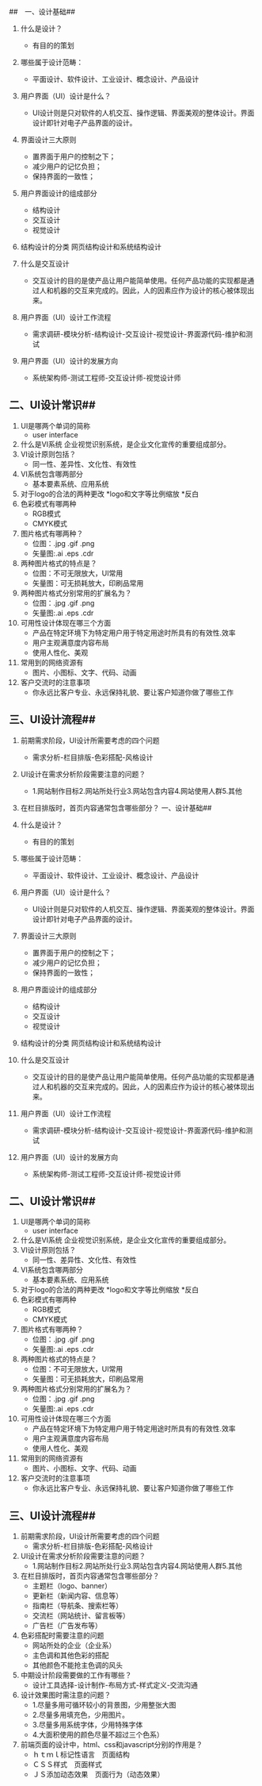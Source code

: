 ##　一、设计基础##

1. 什么是设计？
    * 有目的的策划
2. 哪些属于设计范畴：
    * 平面设计、软件设计、工业设计、概念设计、产品设计
3. 用户界面（UI）设计是什么？
    * UI设计则是只对软件的人机交互、操作逻辑、界面美观的整体设计。界面设计即针对电子产品界面的设计。
4. 界面设计三大原则
    * 置界面于用户的控制之下；
    * 减少用户的记忆负担；
    * 保持界面的一致性；
5. 用户界面设计的组成部分
    * 结构设计
    * 交互设计
    * 视觉设计
6. 结构设计的分类
    网页结构设计和系统结构设计

7. 什么是交互设计
    * 交互设计的目的是使产品让用户能简单使用。任何产品功能的实现都是通过人和机器的交互来完成的。因此，人的因素应作为设计的核心被体现出来。
8. 用户界面（UI）设计工作流程
    * 需求调研-模块分析-结构设计-交互设计-视觉设计-界面源代码-维护和测试
9. 用户界面（UI）设计的发展方向
    * 系统架构师-测试工程师-交互设计师-视觉设计师
## 二、UI设计常识##

1. UI是哪两个单词的简称
    * user interface
2. 什么是VI系统
    企业视觉识别系统，是企业文化宣传的重要组成部分。
3. VI设计原则包括？
    * 同一性、差异性、文化性、有效性
4. VI系统包含哪两部分
    * 基本要素系统、应用系统
5. 对于logo的合法的两种更改
    *logo和文字等比例缩放
    *反白
6. 色彩模式有哪两种
    * RGB模式
    * CMYK模式
7. 图片格式有哪两种？
    * 位图：.jpg .gif .png
    * 矢量图:.ai .eps .cdr
8. 两种图片格式的特点是？
    * 位图：不可无限放大，UI常用
    * 矢量图：可无损耗放大，印刷品常用
9. 两种图片格式分别常用的扩展名为？
    * 位图：.jpg .gif .png
    * 矢量图:.ai .eps .cdr
0. 可用性设计体现在哪三个方面
    * 产品在特定环境下为特定用户用于特定用途时所具有的有效性.效率
    * 用户主观满意度内容布局
    * 使用人性化、美观
1. 常用到的网络资源有
    * 图片、小图标、文字、代码、动画
2. 客户交流时的注意事项
    * 你永远比客户专业、永远保持礼貌、要让客户知道你做了哪些工作

## 三、UI设计流程##

1. 前期需求阶段，UI设计所需要考虑的四个问题
    * 需求分析-栏目排版-色彩搭配-风格设计
2. UI设计在需求分析阶段需要注意的问题？
    * 1.网站制作目标2.网站所处行业3.网站包含内容4.网站使用人群5.其他
3. 在栏目排版时，首页内容通常包含哪些部分？
    一、设计基础##

1. 什么是设计？
    * 有目的的策划
2. 哪些属于设计范畴：
    * 平面设计、软件设计、工业设计、概念设计、产品设计
3. 用户界面（UI）设计是什么？
    * UI设计则是只对软件的人机交互、操作逻辑、界面美观的整体设计。界面设计即针对电子产品界面的设计。
4. 界面设计三大原则
    * 置界面于用户的控制之下；
    * 减少用户的记忆负担；
    * 保持界面的一致性；
5. 用户界面设计的组成部分
    * 结构设计
    * 交互设计
    * 视觉设计
6. 结构设计的分类
    网页结构设计和系统结构设计

7. 什么是交互设计
    * 交互设计的目的是使产品让用户能简单使用。任何产品功能的实现都是通过人和机器的交互来完成的。因此，人的因素应作为设计的核心被体现出来。
8. 用户界面（UI）设计工作流程
    * 需求调研-模块分析-结构设计-交互设计-视觉设计-界面源代码-维护和测试
9. 用户界面（UI）设计的发展方向
    * 系统架构师-测试工程师-交互设计师-视觉设计师
## 二、UI设计常识##

1. UI是哪两个单词的简称
    * user interface
2. 什么是VI系统
    企业视觉识别系统，是企业文化宣传的重要组成部分。
3. VI设计原则包括？
    * 同一性、差异性、文化性、有效性
4. VI系统包含哪两部分
    * 基本要素系统、应用系统
5. 对于logo的合法的两种更改
    *logo和文字等比例缩放
    *反白
6. 色彩模式有哪两种
    * RGB模式
    * CMYK模式
7. 图片格式有哪两种？
    * 位图：.jpg .gif .png
    * 矢量图:.ai .eps .cdr
8. 两种图片格式的特点是？
    * 位图：不可无限放大，UI常用
    * 矢量图：可无损耗放大，印刷品常用
9. 两种图片格式分别常用的扩展名为？
    * 位图：.jpg .gif .png
    * 矢量图:.ai .eps .cdr
0. 可用性设计体现在哪三个方面
    * 产品在特定环境下为特定用户用于特定用途时所具有的有效性.效率
    * 用户主观满意度内容布局
    * 使用人性化、美观
1. 常用到的网络资源有
    * 图片、小图标、文字、代码、动画
2. 客户交流时的注意事项
    * 你永远比客户专业、永远保持礼貌、要让客户知道你做了哪些工作

## 三、UI设计流程##

1. 前期需求阶段，UI设计所需要考虑的四个问题
    * 需求分析-栏目排版-色彩搭配-风格设计
2. UI设计在需求分析阶段需要注意的问题？
    * 1.网站制作目标2.网站所处行业3.网站包含内容4.网站使用人群5.其他
3. 在栏目排版时，首页内容通常包含哪些部分？
    * 主题栏（logo、banner）
    * 更新栏（新闻内容、信息等）
    * 指南栏（导航条、搜索栏等）
    * 交流栏（网站统计、留言板等）
    * 广告栏（广告发布等）
4. 色彩搭配时需要注意的问题
    * 网站所处的企业（企业系）
    * 主色调和其他色彩的搭配
    * 其他颜色不能抢主色调的风头
5. 中期设计阶段需要做的工作有哪些？
    * 设计工具选择-设计制作-布局方式-样式定义-交流沟通
6. 设计效果图时需注意的问题？
    * 1.尽量多用可循环较小的背景图，少用整张大图
    * 2.尽量多用填充色，少用图片。
	* 3.尽量多用系统字体，少用特殊字体
	* 4.大面积使用的颜色尽量不超过三个色系）
7. 前端页面的设计中，html、css和javascript分别的作用是？
    * ｈｔｍｌ标记性语言　页面结构
    * ＣＳＳ样式　页面样式
    * ＪＳ添加动态效果　页面行为（动态效果）
